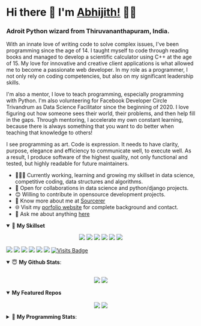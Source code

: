 # Hi there 👋 I'm [Abhijith!](https://cyberdud3.github.io/resume/) 👨‍💻

### Adroit Python wizard from Thiruvananthapuram, India.

With an innate love of writing code to solve complex issues, I've been programming since the age of 14. I taught myself to code through reading books and managed to develop a scientific calculator using C++ at the age of 15. My love for innovative and creative client applications is what allowed me to become a passionate web developer. In my role as a programmer, I not only rely on coding competencies, but also on my significant leadership skills.

I'm also a mentor, I love to teach programming, especially programming with Python. I'm also volunteering for Facebook Developer Circle Trivandrum as Data Science Facilitator since the beginning of 2020. I love figuring out how someone sees their world, their problems, and then help fill in the gaps. Through mentoring, I accelerate my own constant learning, because there is always something that you want to do better when teaching that knowledge to others!

I see programming as art. Code is expression. It needs to have clarity, purpose, elegance and efficiency to communicate well, to execute well. As a result, I produce software of the highest quality, not only functional and tested, but highly readable for future maintainers.

- 👨🏽‍💻 Currently working, learning and growing my skillset in data science, competitive coding, data structures and algorithms.
- 🤝 Open for collaborations in data science and python/django projects.
- 😊 Willing to contribute in opensource development projects.
- 👨 Know more about me at [Sourcerer](https://sourcerer.io/cyberdud3/) 
- 🌐 Visit my [porfolio website](https://cyberdud3.github.io/resume/) for complete background and contact.
- 💬 Ask me about anything [here](https://github.com/cyberdud3/cyberdud3/issues)

<details open>
<summary>🤝 <b>My Skillset</b></summary>

<p align = "center">

<img src="https://img.shields.io/badge/python-%233776AB.svg?&style=flat-square&logo=python&logoColor=white">
<img src="https://img.shields.io/badge/django%20-%23092E20.svg?&style=for-the-badge&logo=django&logoColor=white">
<img src="https://img.shields.io/badge/postgres-%23316192.svg?&style=for-the-badge&logo=postgresql&logoColor=white">
<img src="https://img.shields.io/badge/html5%20-%23E34F26.svg?&style=for-the-badge&logo=html5&logoColor=white">
<img src="https://img.shields.io/badge/css3%20-%231572B6.svg?&style=for-the-badge&logo=css3&logoColor=white">
<img src="https://img.shields.io/badge/css-%23239120.svg?&style=flat-square&logo=css3&logoColor=white>

</p>

</details>

<details open>
<summary>🤝 <b>To connect with me</b></summary>

<p align = "center">
 
[<img src ="https://img.shields.io/badge/portfolio-%23.svg?&style=for-the-badge&logo=&logoColor=white%22">](https://cyberdud3.github.io/resume/)
[<img src="https://img.shields.io/badge/linkedin-%230077B5.svg?&style=for-the-badge&logo=linkedin&logoColor=white" />](http://linkedin.com/in/abhijith-sudhakar)
[<img src="https://img.shields.io/badge/twitter-%231DA1F2.svg?&style=for-the-badge&logo=twitter&logoColor=white" />](https://twitter.com/_cyberdud3)
[<img src="https://img.shields.io/badge/medium-%2312100E.svg?&style=for-the-badge&logo=medium&logoColor=white" />](https://medium.com/@cyberdud3)
[<img src = "https://img.shields.io/badge/instagram-%23E4405F.svg?&style=for-the-badge&logo=instagram&logoColor=white">](https://www.instagram.com/cyberdud3/)
[<img src="https://img.shields.io/badge/facebook-%231877F2.svg?&style=for-the-badge&logo=facebook&logoColor=white" />](https://www.facebook.com/cyberdud3/) 
[![Visits Badge](https://badges.pufler.dev/visits/cyberdud3/cyberdud3?style=for-the-badge)](https://github.com/cyberdud3/cyberdud3)

</p>

</details>

<details open>
    <summary> 😇 <b>My Github Stats</b>: </summary>
    <br>
        <p align = "center">
        <img src = "https://github-readme-stats.vercel.app/api?username=cyberdud3&show_icons=true&theme=tokyonight&line_height=27">
        <img src = "https://github-readme-stats.vercel.app/api/top-langs/?username=cyberdud3&hide=css,powershell&theme=tokyonight">
        </p>
</details>

<details open> 
    <summary><b>My Featured Repos</b></summary>
        <p align = "center">
        <a href = "https://github.com/cyberdud3/cyberdud3"><img align="center" src="https://github-readme-stats.vercel.app/api/pin/?username=cyberdud3&repo=cyberdud3&theme=tokyonight" /></a>
        <a href = "https://github.com/CYBERDUD3/resume"><img align="center" src="https://github-readme-stats.vercel.app/api/pin/?username=cyberdud3&repo=resume&theme=tokyonight" /></a>
        </p>
</details>

<details> 
    <summary>🤖 <b>My Programming Stats</b>: </summary>
<br>
<!--START_SECTION:waka-->
<!--END_SECTION:waka-->
